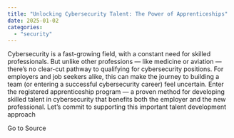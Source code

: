 ```yaml
---
title: "Unlocking Cybersecurity Talent: The Power of Apprenticeships"
date: 2025-01-02
categories: 
  - "security"
---
```


Cybersecurity is a fast-growing field, with a constant need for skilled professionals. But unlike other professions — like medicine or aviation — there’s no clear-cut pathway to qualifying for cybersecurity positions. For employers and job seekers alike, this can make the journey to building a team (or entering a successful cybersecurity career) feel uncertain. Enter the registered apprenticeship program — a proven method for developing skilled talent in cybersecurity that benefits both the employer and the new professional. Let’s commit to supporting this important talent development approach

Go to Source

